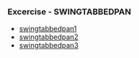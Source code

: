 ### Excercise - SWINGTABBEDPAN
- [swingtabbedpan1](https://github.com/Adhyashetty-bit/1workedexample/blob/main/5b_swing/swinhgtabbedpan_1.png)
- [swingtabbedpan2](https://github.com/Adhyashetty-bit/1workedexample/blob/main/5b_swing/swingtabbedpan_2.png)
- [swingtabbedpan3](https://github.com/Adhyashetty-bit/1workedexample/blob/main/5b_swing/swingtabbedpan_3.png)
